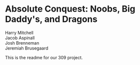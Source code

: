# Absolute Conquest: Noobs, Big Daddy's, and Dragons

Harry Mitchell<br>
Jacob Aspinall<br>
Josh Brenneman<br>
Jeremiah Brusegaard<br>

This is the readme for our 309 project.
